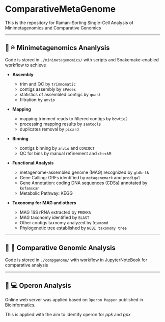 # ComparativeMetaGenome
This is the repository for Raman-Sorting Single-Cell Analysis of Minimetagenomics and Comparative Genomics

----
## :microbe: :sweat_drops: Minimetagenomics Ananlysis

Code is stored in ```./minimetagenomics/``` with scripts and Snakemake-enabled workflow to achieve
- **Assembly**
  - trim and QC by ```trimmomatic```
  - contigs assembly by ```SPAdes```
  - statistics of assembled contigs by ```quast```
  - filtration by ```anvio```
  
- **Mapping**
  - mapping trimmed reads to filtered contigs by ```bowtie2```
  - processing mapping results by ```samtools```
  - duplicates removal by ```picard```
  
- **Binning**
  - contigs binning by ```anvio``` and ```CONCOCT```
  - QC for bins by manual refinement and ```checkM```

- **Functional Analysis**
  - metagenome-assembled genome (MAG) recognized by ```gtdb-tk```
  - Gene Calling: ORFs identified by ```metagenemark``` and ```prodigal```
  - Gene Annotation: coding DNA sequences (CDSs) annotated by ```kofamscan```
  - Metabolic Pathway: KEGG

- **Taxonomy for MAG and others**
  - MAG 16S rRNA extracted by ```PROKKA```
  - MAG taxonomy identified by ```BLAST```
  - Other contigs taxnomy analyzed by ```Diamond``` 
  - Phylogenetic tree established by ```NCBI taxonomy tree```
  
-----
## :dna: :microscope: Comparative Genomic Analysis

Code is stored in ```./compgenome/``` with workflow in JupyterNoteBook for comparative analysis


  
-----
## :toolbox: :computer: Operon Analysis

Online web server was applied based on ```Operon Mapper``` published in [Bioinformatics](https://academic.oup.com/bioinformatics/article/34/23/4118/5040321). 

This is applied with the aim to identify operon for *ppk* and *ppx*
